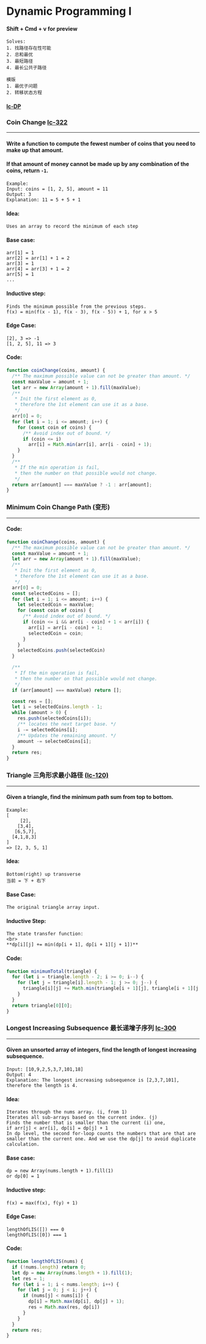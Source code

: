 # Dynamic Programming I

#### Shift + Cmd + v for preview

```
Solves:
1. 找路径存在性可能
2. 总和最优
3. 最短路径
4. 最长公共子路径

模版
1. 最优子问题
2. 转移状态方程
```

#### [lc-DP](https://leetcode.com/tag/dynamic-programming/)

### Coin Change [lc-322](https://leetcode.com/problems/coin-change/)

---

#### Write a function to compute the fewest number of coins that you need to make up that amount.

#### If that amount of money cannot be made up by any combination of the coins, return `-1`.

```
Example:
Input: coins = [1, 2, 5], amount = 11
Output: 3
Explanation: 11 = 5 + 5 + 1
```

#### Idea:

```
Uses an array to record the minimum of each step
```

#### Base case:

```
arr[1] = 1
arr[2] = arr[1] + 1 = 2
arr[3] = 1
arr[4] = arr[3] + 1 = 2
arr[5] = 1
...
```

#### Inductive step:

```
Finds the minimum possible from the previous steps.
f(x) = min(f(x - 1), f(x - 3), f(x - 5)) + 1, for x > 5
```

#### Edge Case:

```
[2], 3 => -1
[1, 2, 5], 11 => 3
```

#### Code:

```JavaScript
function coinChange(coins, amount) {
  /** The maximum possible value can not be greater than amount. */
  const maxValue = amount + 1;
  let arr = new Array(amount + 1).fill(maxValue);
  /**
   * Init the first element as 0,
   * therefore the 1st element can use it as a base.
   */
  arr[0] = 0;
  for (let i = 1; i <= amount; i++) {
    for (const coin of coins) {
      /** Avoid index out of bound. */
      if (coin <= i)
        arr[i] = Math.min(arr[i], arr[i - coin] + 1);
    }
  }
  /**
   * If the min operation is fail,
   * then the number on that possible would not change.
   */
  return arr[amount] === maxValue ? -1 : arr[amount];
}
```

### Minimum Coin Change Path (变形)

---

#### Code:

```JavaScript
function coinChange(coins, amount) {
  /** The maximum possible value can not be greater than amount. */
  const maxValue = amount + 1;
  let arr = new Array(amount + 1).fill(maxValue);
  /**
   * Init the first element as 0,
   * therefore the 1st element can use it as a base.
   */
  arr[0] = 0;
  const selectedCoins = [];
  for (let i = 1; i <= amount; i++) {
    let selectedCoin = maxValue;
    for (const coin of coins) {
      /** Avoid index out of bound. */
      if (coin <= i && arr[i - coin] + 1 < arr[i]) {
        arr[i] = arr[i - coin] + 1;
        selectedCoin = coin;
      }
    }
    selectedCoins.push(selectedCoin)
  }

  /**
   * If the min operation is fail,
   * then the number on that possible would not change.
   */
  if (arr[amount] === maxValue) return [];

  const res = [];
  let i = selectedCoins.length - 1;
  while (amount > 0) {
    res.push(selectedCoins[i]);
    /** locates the next target base. */
    i -= selectedCoins[i];
    /** Updates the remaining amount. */
    amount -= selectedCoins[i];
  }
  return res;
}
```

### Triangle 三角形求最小路径 [(lc-120)](https://leetcode.com/problems/triangle/)

---

#### Given a triangle, find the minimum path sum from top to bottom.

```
Example:
[
     [2],
    [3,4],
   [6,5,7],
  [4,1,8,3]
]
=> [2, 3, 5, 1]
```

#### Idea:

```
Bottom(right) up transverse
当前 = 下 + 右下
```

#### Base Case:

```
The original triangle array input.
```

#### Inductive Step:

```
The state transfer function:
<br>
**dp[i][j] += min(dp[i + 1], dp[i + 1][j + 1])**
```

#### Code:

```JavaScript
function minimumTotal(triangle) {
  for (let i = triangle.length - 2; i >= 0; i--) {
    for (let j = triangle[i].length - 1; j >= 0; j--) {
      triangle[i][j] += Math.min(triangle[i + 1][j], triangle[i + 1][j + 1]);
    }
  }
  return triangle[0][0];
}
```

### Longest Increasing Subsequence 最长递增子序列 [lc-300](https://leetcode.com/problems/longest-increasing-subsequence/)

---

#### Given an unsorted array of integers, find the length of longest increasing subsequence.

```
Input: [10,9,2,5,3,7,101,18]
Output: 4
Explanation: The longest increasing subsequence is [2,3,7,101], therefore the length is 4.
```

#### Idea:

```
Iterates through the nums array. (i, from 1)
Iterates all sub-arrays based on the current index. (j)
Finds the number that is smaller than the current (i) one,
if arr[j] < arr[i], dp[i] = dp[j] + 1
In dp level, the second for-loop counts the numbers that are that are smaller than the current one. And we use the dp[j] to avoid duplicate calculation.
```

#### Base case:

```
dp = new Array(nums.length + 1).fill(1)
or dp[0] = 1
```

#### Inductive step:

```
f(x) = max(f(x), f(y) + 1)
```

#### Edge Case:

```
lengthOfLIS([]) === 0
lengthOfLIS([0]) === 1
```

#### Code:

```JavaScript
function lengthOfLIS(nums) {
  if (!nums.length) return 0;
  let dp = new Array(nums.length + 1).fill(1);
  let res = 1;
  for (let i = 1; i < nums.length; i++) {
    for (let j = 0; j < i; j++) {
      if (nums[j] < nums[i]) {
        dp[i] = Math.max(dp[i], dp[j] + 1);
        res = Math.max(res, dp[i])
      }
    }
  }
  return res;
}
```
